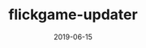 ---
title: 'flickgame-updater'
url: 'https://github.com/houkanshan/flickgame-updater'
spoiler: Solo - Tools, NodeJS
cover: './cover.png'
date: 2019-06-15
---